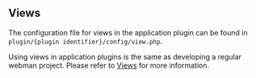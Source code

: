 ## Views

The configuration file for views in the application plugin can be found in `plugin/{plugin identifier}/config/view.php`. 

Using views in application plugins is the same as developing a regular webman project. Please refer to [Views](../view.md) for more information.
